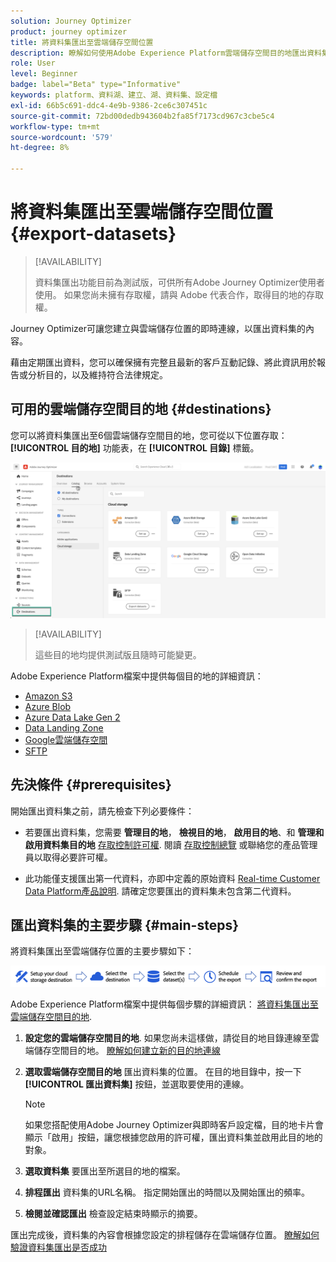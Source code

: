 ```yaml
---
solution: Journey Optimizer
product: journey optimizer
title: 將資料集匯出至雲端儲存空間位置
description: 瞭解如何使用Adobe Experience Platform雲端儲存空間目的地匯出資料集。
role: User
level: Beginner
badge: label="Beta" type="Informative"
keywords: platform、資料湖、建立、湖、資料集、設定檔
exl-id: 66b5c691-ddc4-4e9b-9386-2ce6c307451c
source-git-commit: 72bd00dedb943604b2fa85f7173cd967c3cbe5c4
workflow-type: tm+mt
source-wordcount: '579'
ht-degree: 8%

---
```


# 將資料集匯出至雲端儲存空間位置 {#export-datasets}

>[!AVAILABILITY]
>
>資料集匯出功能目前為測試版，可供所有Adobe Journey Optimizer使用者使用。 如果您尚未擁有存取權，請與 Adobe 代表合作，取得目的地的存取權。

Journey Optimizer可讓您建立與雲端儲存位置的即時連線，以匯出資料集的內容。

藉由定期匯出資料，您可以確保擁有完整且最新的客戶互動記錄、將此資訊用於報告或分析目的，以及維持符合法律規定。

## 可用的雲端儲存空間目的地 {#destinations}

您可以將資料集匯出至6個雲端儲存空間目的地，您可從以下位置存取： **[!UICONTROL 目的地]** 功能表，在 **[!UICONTROL 目錄]** 標籤。

![](assets/dataset-export-setup.png)

>[!AVAILABILITY]
>
>這些目的地均提供測試版且隨時可能變更。

Adobe Experience Platform檔案中提供每個目的地的詳細資訊：

* [Amazon S3](https://experienceleague.adobe.com/docs/experience-platform/destinations/catalog/cloud-storage/amazon-s3.html)
* [Azure Blob](https://experienceleague.adobe.com/docs/experience-platform/destinations/catalog/cloud-storage/azure-blob.html)
* [Azure Data Lake Gen 2](https://experienceleague.adobe.com/docs/experience-platform/destinations/catalog/cloud-storage/adls-gen2.html)
* [Data Landing Zone](https://experienceleague.adobe.com/docs/experience-platform/destinations/catalog/cloud-storage/data-landing-zone.html)
* [Google雲端儲存空間](https://experienceleague.adobe.com/docs/experience-platform/destinations/catalog/cloud-storage/google-cloud-storage.html)
* [SFTP](https://experienceleague.adobe.com/docs/experience-platform/destinations/catalog/cloud-storage/sftp.html)

## 先決條件 {#prerequisites}

開始匯出資料集之前，請先檢查下列必要條件：

* 若要匯出資料集，您需要 **管理目的地**， **檢視目的地**， **啟用目的地**、和 **管理和啟用資料集目的地** [存取控制許可權](https://experienceleague.adobe.com/docs/experience-platform/access-control/home.html#permissions). 閱讀 [存取控制總覽](https://experienceleague.adobe.com/docs/experience-platform/access-control/ui/overview.html) 或聯絡您的產品管理員以取得必要許可權。

* 此功能僅支援匯出第一代資料，亦即中定義的原始資料 [Real-time Customer Data Platform產品說明](https://helpx.adobe.com/legal/product-descriptions/real-time-customer-data-platform-b2c-edition-prime-and-ultimate-packages.html). 請確定您要匯出的資料集未包含第二代資料。

## 匯出資料集的主要步驟 {#main-steps}

將資料集匯出至雲端儲存位置的主要步驟如下：

![](assets/dataset-export-process.png)

Adobe Experience Platform檔案中提供每個步驟的詳細資訊： [將資料集匯出至雲端儲存空間目的地](https://experienceleague.adobe.com/docs/experience-platform/destinations/ui/activate/export-datasets.html).

1. **設定您的雲端儲存空間目的地**. 如果您尚未這樣做，請從目的地目錄連線至雲端儲存空間目的地。 [瞭解如何建立新的目的地連線](https://experienceleague.adobe.com/docs/experience-platform/destinations/ui/connect-destination.html#setup)

   <!--![](assets/dataset-export-setup.png)-->

1. **選取雲端儲存空間目的地** 匯出資料集的位置。 在目的地目錄中，按一下 **[!UICONTROL 匯出資料集]** 按鈕，並選取要使用的連線。

   <!--![](assets/dataset-export-destination.png)-->

   >[!NOTE]
   >
   >如果您搭配使用Adobe Journey Optimizer與即時客戶設定檔，目的地卡片會顯示「啟用」按鈕，讓您根據您啟用的許可權，匯出資料集並啟用此目的地的對象。

1. **選取資料集** 要匯出至所選目的地的檔案。

   <!--![](assets/dataset-export-dataset-selection.png)-->

1. **排程匯出** 資料集的URL名稱。 指定開始匯出的時間以及開始匯出的頻率。

   <!--![](assets/dataset-export-schedule.png)-->

1. **檢閱並確認匯出** 檢查設定結束時顯示的摘要。

   <!--![](assets/dataset-export-review.png)-->

匯出完成後，資料集的內容會根據您設定的排程儲存在雲端儲存位置。 [瞭解如何驗證資料集匯出是否成功](https://experienceleague.adobe.com/docs/experience-platform/destinations/ui/activate/export-datasets.html#verify)
